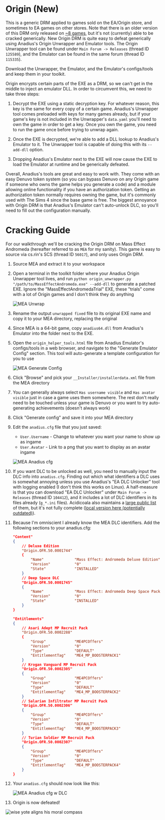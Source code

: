# **Origin (New)**

This is a generic DRM applied to games sold on the EA/Origin store, and sometimes to EA games on other stores. Note that there is an older version of this DRM only released on [~8 games](../OldOrigin/list_of_oldorigin_games.md), but it's not (currently) able to be cracked generically. New Origin DRM is quite easy to defeat generically using Anadius's Origin Unwrapper and Emulator tools. The Origin Unwrapper tool can be found under `Main Forum -> Releases` (thread ID `125589`), and the Emulator can be found in the same forum (thread ID `115335`).

Download the Unwrapper, the Emulator, and the Emulator's configs/tools and keep them in your toolkit.

Origin encrypts certain parts of the EXE as a DRM, so we can't get in the middle to inject an emulator DLL. In order to circumvent this, we need to take three steps:

1. Decrypt the EXE using a static decryption key. For whatever reason, this key is the same for every copy of a certain game. Anadius's Unwrapper tool comes preloaded with keys for many games already, but if your game's key is not included in the Unwrapper's `data.yaml` you'll need to own the game in order to get a key. Once you own the game, you need to run the game once before trying to unwrap again.

2. Once the EXE is decrypted, we're able to add a DLL lookup to Anadius's Emulator to it. The Unwrapper tool is capable of doing this with its `--add-dll` option.

3. Dropping Anadius's Emulator next to the EXE will now cause the EXE to load the Emulator at runtime and be generically defeated.

Overall, Anadius's tools are great and easy to work with. They come with an easy Denuvo token system (so you can bypass Denuvo on any Origin game if someone who owns the game helps you generate a code) and a module allowing online functionality if you have an authorization token. Getting an authorization token normally requires owning the game, but it's commonly used with The Sims 4 since the base game is free. The biggest annoyance with Origin DRM is that Anadius's Emulator can't auto-unlock DLC, so you'll need to fill out the configuration manually.

# Cracking Guide

For our walkthrough we'll be cracking the Origin DRM on Mass Effect Andromeda (hereafter referred to as `MEA` for my sanity). This game is easy to source via cs.rin's SCS (thread ID `56017`), and only uses Origin DRM.

1. Source MEA and extract it to your workspace

2. Open a terminal in the toolkit folder where your Anadius Origin Unwrapper tool lives, and run `python origin_unwrapper.py "/path/to/MassEffectAndromeda.exe" --add-dll` to generate a patched EXE. Ignore the "MassEffectAndromedaTrial" EXE, these "trials" come with a lot of Origin games and I don't think they do anything

    ![MEA Unwrap](images/MEA-Unwrap.png "Unwrapping Mass Effect Andromeda")

3. Rename the output `unwrapped fixed` file to its original EXE name and copy it to your MEA directory, replacing the original

4. Since MEA is a 64-bit game, copy `anadius64.dll` from Anadius's Emulator into the folder next to the EXE.

5. Open the `origin_helper_tools.html` file from Anadius Emulator's configs/tools  in a web browser, and navigate to the "Generate Emulator Config" section. This tool will auto-generate a template configuration for you to use

    ![MEA Generate Config](images/MEA-GenerateConfig.png "Generating an Anadius config")

6. Click "Browse" and pick your `__Installer/installerdata.xml` file from the MEA directory

7. You can generally always select `Has username visible` and `Has avatar visible` just in case a game uses them somewhere. The rest don't really need to be touched unless your game is Denuvo or you want to try auto-generating achievements (doesn't always work)

8. Click "Generate config" and save it into your MEA directory

9. Edit the `anadius.cfg` file that you just saved:
    - `User.Username` - Change to whatever you want your name to show up as ingame
    - `User.Avatar` - Link to a png that you want to display as an avatar ingame

    ![MEA Anadius cfg](images/MEA-anadiuscfg1.png "Resultant anadius.cfg")

10. If you want DLC to be unlocked as well, you need to manually input the DLC info into `anadius.cfg`. Finding out which what identifiers a DLC uses is somewhat annoying unless you use Anadius's "EA DLC Unlocker" tool with logging enabled (I don't think this works on Linux). A half-measure is that you can download "EA DLC Unlocker" under `Main Forum -> Releases` (thread ID `104412`), and it includes a lot of DLC identifiers in its files already (`g_*.ini` files). Acidicoala also maintains a [large public list](https://github.com/acidicoala/public-entitlements/blob/main/origin/v1/entitlements.json) of them, but it's not fully complete ([local version here (potentially outdated)](Public_Entitlement_Codes.json)).

11. Because I'm omniscient I already know the MEA DLC identifiers. Add the following sections to your anadius.cfg:

    ```json
	"Content"
	{
		// Deluxe Edition
		"Origin.OFR.50.0001744"
		{
			"Name"				"Mass Effect: Andromeda Deluxe Edition"
			"Version"			"0"
			"State"				"INSTALLED"
		}
		// Deep Space DLC
		"Origin.OFR.50.0001745"
		{
			"Name"				"Mass Effect: Andromeda Deep Space Pack"
			"Version"			"0"
			"State"				"INSTALLED"
		}
	}

	"Entitlements"
	{
		// Asari Adept MP Recruit Pack
		"Origin.OFR.50.0002288"
		{
			"Group"				"ME4PCOffers"
			"Version"			"0"
			"Type"				"DEFAULT"
			"EntitlementTag"	"ME4_MP_BOOSTERPACK1"
		}
		// Krogan Vanguard MP Recruit Pack
		"Origin.OFR.50.0002305"
		{
			"Group"				"ME4PCOffers"
			"Version"			"0"
			"Type"				"DEFAULT"
			"EntitlementTag"	"ME4_MP_BOOSTERPACK2"
		}
		// Salarian Infiltrator MP Recruit Pack
		"Origin.OFR.50.0002306"
		{
			"Group"				"ME4PCOffers"
			"Version"			"0"
			"Type"				"DEFAULT"
			"EntitlementTag"	"ME4_MP_BOOSTERPACK3"
		}
		// Turian Soldier MP Recruit Pack
		"Origin.OFR.50.0002307"
		{
			"Group"				"ME4PCOffers"
			"Version"			"0"
			"Type"				"DEFAULT"
			"EntitlementTag"	"ME4_MP_BOOSTERPACK4"
		}
	}
    ```

12. Your `anadius.cfg` should now look like this:

    ![MEA Anadius cfg w DLC](images/MEA-anadiuscfg2.png "Final anadius.cfg")

13. Origin is now defeated!

![wise yote aligns his moral compass](images/morallycorrect.png "wise yote aligns his moral compass")